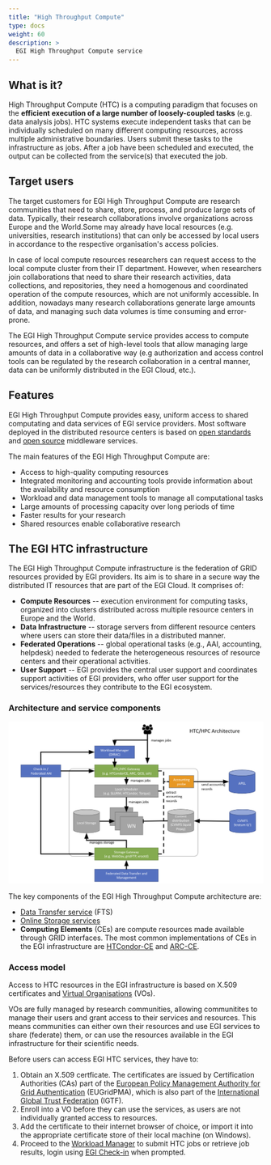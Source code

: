 ```yaml
---
title: "High Throughput Compute"
type: docs
weight: 60
description: >
  EGI High Throughput Compute service
---
```


## What is it?

High Throughput Compute (HTC) is a computing paradigm that focuses on the
**efficient execution of a large number of loosely-coupled tasks** (e.g. data
analysis jobs). HTC systems execute independent tasks that can be individually
scheduled on many different computing resources, across multiple administrative
boundaries. Users submit these tasks to the infrastructure as jobs. After a job
have been scheduled and executed, the output can be collected from the
service(s) that executed the job.

## Target users

The target customers for EGI High Throughput Compute are research communities
that need to share, store, process, and produce large sets of data. Typically,
their research collaborations involve organizations across Europe and the
World.Some may already have local resources (e.g. universities, research
institutions) that can only be accessed by local users in accordance to the
respective organisation's access policies.

In case of local compute resources researchers can request access to the local
compute cluster from their IT department. However, when researchers join
collaborations that need to share their research activities, data collections,
and repositories, they need a homogenous and coordinated operation of the
compute resources, which are not uniformly accessible. In addition, nowadays
many research collaborations generate large amounts of data, and managing such
data volumes is time consuming and error-prone.

The EGI High Throughput Compute service provides access to compute resources,
and offers a set of high-level tools that allow managing large amounts of data
in a collaborative way (e.g authorization and access control tools can be
regulated by the research collaboration in a central manner, data can be
uniformly distributed in the EGI Cloud, etc.).

## Features

EGI High Throughput Compute provides easy, uniform access to shared computating
and data services of EGI service providers. Most software deployed in the
distributed resource centers is based on
[open standards](https://en.wikipedia.org/wiki/Open_standard) and
[open source](https://en.wikipedia.org/wiki/Open_source) middleware services.

The main features of the EGI High Throughput Compute are:

- Access to high-quality computing resources
- Integrated monitoring and accounting tools provide information about the
  availability and resource consumption
- Workload and data management tools to manage all computational tasks
- Large amounts of processing capacity over long periods of time
- Faster results for your research
- Shared resources enable collaborative research

## The EGI HTC infrastructure

The EGI High Throughput Compute infrastructure is the federation of GRID
resources provided by EGI providers. Its aim is to share in a secure way the
distributed IT resources that are part of the EGI Cloud. It comprises of:

- **Compute Resources** -- execution environment for computing tasks, organized
  into clusters distributed across multiple resource centers in Europe and the
  World.
- **Data Infrastructure** -- storage servers from different resource centers
  where users can store their data/files in a distributed manner.
- **Federated Operations** -- global operational tasks (e.g., AAI, accounting,
  helpdesk) needed to federate the heterogeneous resources of resource centers
  and their operational activities.
- **User Support** -- EGI provides the central user support and coordinates
  support activities of EGI providers, who offer user support for the
  services/resources they contribute to the EGI ecosystem.

### Architecture and service components

![EGI High Throughput Compute architecture](htc_archtecture.png)

The key components of the EGI High Throughput Compute architecture are:

- [Data Transfer service](../data-transfer/) (FTS)
- [Online Storage services](../online-storage/)
- **Computing Elements** (CEs) are compute resources made available through GRID
  interfaces. The most common implementations of CEs in the EGI infrastructure
  are [HTCondor-CE](https://htcondor.com/htcondor-ce/) and
  [ARC-CE](http://www.nordugrid.org/arc/ce/).

### Access model

Access to HTC resources in the EGI infrastructure is based on X.509 certificates
and [Virtual Organisations](../check-in/vos) (VOs).

VOs are fully managed by research communities, allowing communitites to manage
their users and grant access to their services and resources. This means
communities can either own their resources and use EGI services to share
(federate) them, or can use the resources available in the EGI infrastructure
for their scientific needs.

Before users can access EGI HTC services, they have to:

1. Obtain an X.509 certficate. The certificates are issued by Certification
   Authorities (CAs) part of the
   [European Policy Management Authority for Grid Authentication](https://www.eugridpma.org)
   (EUGridPMA), which is also part of the
   [International Global Trust Federation](https://www.igtf.net) (IGTF).
1. Enroll into a VO before they can use the services, as users are not
   individually granted access to resources.
1. Add the certificate to their internet browser of choice, or import it into
   the appropriate certificate store of their local machine (on Windows).
1. Proceed to the [Workload Manager](../workload-manager) to submit HTC jobs or
   retrieve job results, login using [EGI Check-in](../check-in) when prompted.

